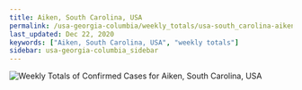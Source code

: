 ```yaml
---
title: Aiken, South Carolina, USA
permalink: /usa-georgia-columbia/weekly_totals/usa-south_carolina-aiken-weekly_totals.html
last_updated: Dec 22, 2020
keywords: ["Aiken, South Carolina, USA", "weekly totals"]
sidebar: usa-georgia-columbia_sidebar
---
```


![Weekly Totals of Confirmed Cases for Aiken, South Carolina, USA](/covid_tracker/images/graphs/usa-south_carolina-aiken-weekly_totals_graph.png)
